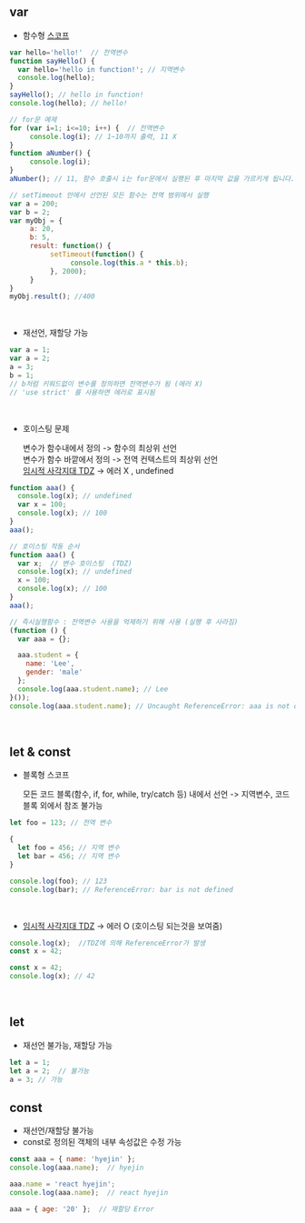 ## var

- 함수형 [스코프](2_0_단어정리.md#스코프)  

```js
var hello='hello!'  // 전역변수
function sayHello() {
  var hello='hello in function!'; // 지역변수
  console.log(hello);
}
sayHello(); // hello in function!
console.log(hello); // hello! 
```
```js
// for문 예제
for (var i=1; i<=10; i++) {  // 전역변수
     console.log(i); // 1~10까지 출력, 11 X
}
function aNumber() {
     console.log(i); 
}
aNumber(); // 11, 함수 호출시 i는 for문에서 실행된 후 마지막 값을 가르키게 됩니다.
```

```js
// setTimeout 안에서 선언된 모든 함수는 전역 범위에서 실행
var a = 200;
var b = 2;
var myObj = {
     a: 20,
     b: 5,
     result: function() {
          setTimeout(function() {
               console.log(this.a * this.b);
          }, 2000);
     }
}
myObj.result(); //400
```

<br>

- 재선언, 재할당 가능
```js
var a = 1;
var a = 2;
a = 3;
b = 1; 
// b처럼 키워드없이 변수를 정의하면 전역변수가 됨 (에러 X)
// 'use strict' 를 사용하면 에러로 표시됨
```

<br>


- 호이스팅 문제

  변수가 함수내에서 정의 -> 함수의 최상위 선언  
  변수가 함수 바깥에서 정의 -> 전역 컨텍스트의 최상위 선언  
  [임시적 사각지대 TDZ](2_0_단어정리.md#임시적) -> 에러 X , undefined 

```js
function aaa() {
  console.log(x); // undefined
  var x = 100;
  console.log(x); // 100
}
aaa();

// 호이스팅 작동 순서
function aaa() {
  var x;  // 변수 호이스팅  (TDZ)
  console.log(x); // undefined
  x = 100;
  console.log(x); // 100
}
aaa();

// 즉시실행함수 : 전역변수 사용을 억제하기 위해 사용 (실행 후 사라짐)
(function () {
  var aaa = {};

  aaa.student = {
    name: 'Lee',
    gender: 'male'
  };
  console.log(aaa.student.name); // Lee
}());
console.log(aaa.student.name); // Uncaught ReferenceError: aaa is not defined
```

<br/>

## let & const
- 블록형 스코프   

  모든 코드 블록(함수, if, for, while, try/catch 등) 내에서 선언 -> 지역변수, 코드블록 외에서 참조 불가능
```js
let foo = 123; // 전역 변수

{
  let foo = 456; // 지역 변수
  let bar = 456; // 지역 변수
}

console.log(foo); // 123
console.log(bar); // ReferenceError: bar is not defined
```


<br>

- [임시적 사각지대 TDZ](2_0_단어정리.md#임시적) -> 에러 O (호이스팅 되는것을 보여줌)

```js
console.log(x);  //TDZ에 의해 ReferenceError가 발생
const x = 42;
```

```js
const x = 42;
console.log(x); // 42
```

<br>

## let
- 재선언 불가능, 재할당 가능
```js
let a = 1;
let a = 2;  // 불가능
a = 3; // 가능
```

## const
- 재선언/재할당 불가능
- const로 정의된 객체의 내부 속성값은 수정 가능
```js
const aaa = { name: 'hyejin' };
console.log(aaa.name);  // hyejin

aaa.name = 'react hyejin';
console.log(aaa.name);  // react hyejin

aaa = { age: '20' };  // 재할당 Error 
```


